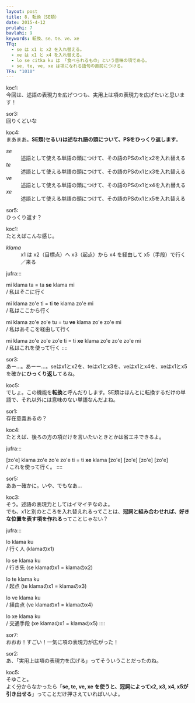```yaml
---
layout: post
title: 8. 転換（SE類）
date: 2015-4-12
prulahi: 7
bavlahi: 9
keywords: 転換、se、te、ve、xe
TFq:
  - se は x1 と x2 を入れ替える。
  - xe は x1 と x4 を入れ替える。
  - lo se citka ku は 「食べられるもの」という意味の項である。
  - se, te, ve, xe は項になれる語句の直前につける。
TFa: "1010"
---
```


koc1:  
今回は、述語の表現力を広げつつも、実用上は項の表現力を広げたいと思います！

sor3:  
回りくどいな

koc4:  
まあまあ。**SE類(セるい)は述なれ語の頭について、PSをひっくり返します**。

<dl class="box valsi drani">
<dt><dfn>se</dfn></dt>
<dd >述語として使える単語の頭につけて、その語のPSのx1とx2を入れ替える</dd>
<dt><dfn>te</dfn></dt>
<dd >述語として使える単語の頭につけて、その語のPSのx1とx3を入れ替える</dd>
<dt><dfn>ve</dfn></dt>
<dd >述語として使える単語の頭につけて、その語のPSのx1とx4を入れ替える</dd>
<dt><dfn>xe</dfn></dt>
<dd >述語として使える単語の頭につけて、その語のPSのx1とx5を入れ替える</dd>
</dl>

sor5:  
ひっくり返す？

koc1:  
たとえばこんな感じ。

<dl class="box valsi">
<dt><dfn>klama</dfn></dt>
<dd >x1 は x2（目標点）へ x3（起点）から x4 を経由して x5（手段）で行く／来る</dd>
</dl>

jufra:::

mi klama ta = ta **se** klama mi  
/ 私はそこに行く

mi klama zo'e ti = ti **te** klama zo'e mi  
/ 私はここから行く

mi klama zo'e zo'e tu = tu **ve** klama zo'e zo'e mi  
/ 私はあそこを経由して行く

mi klama zo'e zo'e zo'e ti = ti **xe** klama zo'e zo'e zo'e mi  
/ 私はこれを使って行く
::::

sor3:  
あー…。あーー…。seはx1とx2を、teはx1とx3を、veはx1とx4を、xeはx1とx5を確かに**ひっくり返し**てるね。

koc5:  
でしょ。この機能を**転換**と呼んだりします。SE類はほんとに転換するだけの単語で、それ以外には意味のない単語なんだよね。

sor1:  
存在意義あるの？

koc4:  
たとえば、後ろの方の項だけを言いたいときとかは省エネできるよ。

jufra:::

[zo'e] klama zo'e zo'e zo'e ti
= ti **xe** klama [zo'e] [zo'e] [zo'e] [zo'e]  
/ これを使って行く。
::::

sor5:  
ああー確かに。いや、でもなあ…

koc3:  
そう。述語の表現力としてはイマイチなのよ。  
でも、x1と別のところを入れ替えれるってことは、**冠詞と組み合わせれば、好きな位置を表す項を作れる**ってことじゃない？

jufra:::

lo klama ku  
/ 行く人 (klamaのx1)

lo se klama ku  
/ 行き先 (se klamaのx1 = klamaのx2)

lo te klama ku  
/ 起点 (te klamaのx1 = klamaのx3)

lo ve klama ku  
/ 経由点 (ve klamaのx1 = klamaのx4)

lo xe klama ku  
/ 交通手段 (xe klamaのx1 = klamaのx5)
::::

sor7:  
おおお！すごい！一気に項の表現力が広がった！

sor2:  
あ、「実用上は項の表現力を広げる」ってそういうことだったのね。

koc5:  
そゆこと。  
よく分からなかったら「**se, te, ve, xe を使うと、冠詞によってx2, x3, x4, x5が引き出せる**」ってことだけ押さえていればいいよ。

